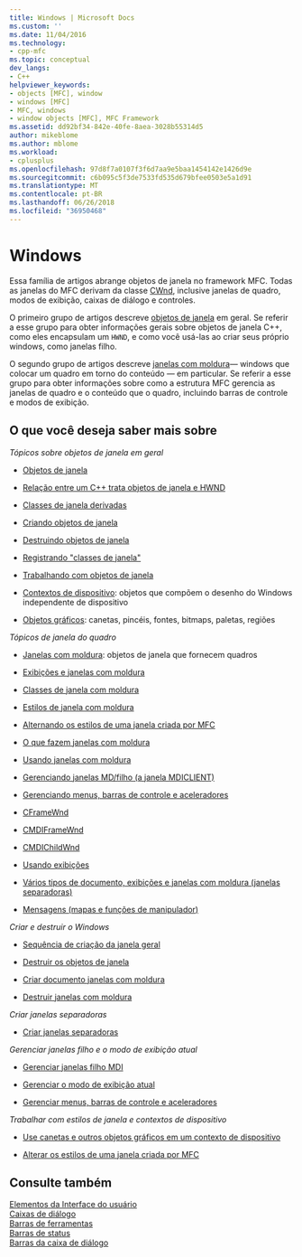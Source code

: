 ```yaml
---
title: Windows | Microsoft Docs
ms.custom: ''
ms.date: 11/04/2016
ms.technology:
- cpp-mfc
ms.topic: conceptual
dev_langs:
- C++
helpviewer_keywords:
- objects [MFC], window
- windows [MFC]
- MFC, windows
- window objects [MFC], MFC Framework
ms.assetid: dd92bf34-842e-40fe-8aea-3028b55314d5
author: mikeblome
ms.author: mblome
ms.workload:
- cplusplus
ms.openlocfilehash: 97d8f7a0107f3f6d7aa9e5baa1454142e1426d9e
ms.sourcegitcommit: c6b095c5f3de7533fd535d679bfee0503e5a1d91
ms.translationtype: MT
ms.contentlocale: pt-BR
ms.lasthandoff: 06/26/2018
ms.locfileid: "36950468"
---
```

# <a name="windows"></a>Windows
Essa família de artigos abrange objetos de janela no framework MFC. Todas as janelas do MFC derivam da classe [CWnd](../mfc/reference/cwnd-class.md), inclusive janelas de quadro, modos de exibição, caixas de diálogo e controles.  
  
 O primeiro grupo de artigos descreve [objetos de janela](../mfc/window-objects.md) em geral. Se referir a esse grupo para obter informações gerais sobre objetos de janela C++, como eles encapsulam um `HWND`, e como você usá-las ao criar seus próprio windows, como janelas filho.  
  
 O segundo grupo de artigos descreve [janelas com moldura](../mfc/frame-windows.md)— windows que colocar um quadro em torno do conteúdo — em particular. Se referir a esse grupo para obter informações sobre como a estrutura MFC gerencia as janelas de quadro e o conteúdo que o quadro, incluindo barras de controle e modos de exibição.  
  
## <a name="what-do-you-want-to-know-more-about"></a>O que você deseja saber mais sobre  
 *Tópicos sobre objetos de janela em geral*  
  
-   [Objetos de janela](../mfc/window-objects.md)  
  
-   [Relação entre um C++ trata objetos de janela e HWND](../mfc/relationship-between-a-cpp-window-object-and-an-hwnd.md)  
  
-   [Classes de janela derivadas](../mfc/derived-window-classes.md)  
  
-   [Criando objetos de janela](../mfc/creating-windows.md)  
  
-   [Destruindo objetos de janela](../mfc/destroying-window-objects.md)  
  
-   [Registrando "classes de janela"](../mfc/registering-window-classes.md)  
  
-   [Trabalhando com objetos de janela](../mfc/working-with-window-objects.md)  
  
-   [Contextos de dispositivo](../mfc/device-contexts.md): objetos que compõem o desenho do Windows independente de dispositivo  
  
-   [Objetos gráficos](../mfc/graphic-objects.md): canetas, pincéis, fontes, bitmaps, paletas, regiões  
  
 *Tópicos de janela do quadro*  
  
-   [Janelas com moldura](../mfc/frame-windows.md): objetos de janela que fornecem quadros  
  
-   [Exibições e janelas com moldura](../mfc/frame-windows.md)  
  
-   [Classes de janela com moldura](../mfc/frame-window-classes.md)  
  
-   [Estilos de janela com moldura](../mfc/frame-window-styles-cpp.md)  
  
-   [Alternando os estilos de uma janela criada por MFC](../mfc/changing-the-styles-of-a-window-created-by-mfc.md)  
  
-   [O que fazem janelas com moldura](../mfc/what-frame-windows-do.md)  
  
-   [Usando janelas com moldura](../mfc/using-frame-windows.md)  
  
-   [Gerenciando janelas MD/filho (a janela MDICLIENT)](../mfc/managing-mdi-child-windows.md)  
  
-   [Gerenciando menus, barras de controle e aceleradores](../mfc/managing-menus-control-bars-and-accelerators.md)  
  
-   [CFrameWnd](../mfc/reference/cframewnd-class.md)  
  
-   [CMDIFrameWnd](../mfc/reference/cmdiframewnd-class.md)  
  
-   [CMDIChildWnd](../mfc/reference/cmdichildwnd-class.md)  
  
-   [Usando exibições](../mfc/using-views.md)  
  
-   [Vários tipos de documento, exibições e janelas com moldura (janelas separadoras)](../mfc/multiple-document-types-views-and-frame-windows.md)  
  
-   [Mensagens (mapas e funções de manipulador)](../mfc/messages.md)  
  
 *Criar e destruir o Windows*  
  
-   [Sequência de criação da janela geral](../mfc/general-window-creation-sequence.md)  
  
-   [Destruir os objetos de janela](../mfc/destroying-window-objects.md)  
  
-   [Criar documento janelas com moldura](../mfc/creating-document-frame-windows.md)  
  
-   [Destruir janelas com moldura](../mfc/destroying-frame-windows.md)  
  
 *Criar janelas separadoras*  
  
-   [Criar janelas separadoras](../mfc/multiple-document-types-views-and-frame-windows.md)  
  
 *Gerenciar janelas filho e o modo de exibição atual*  
  
-   [Gerenciar janelas filho MDI](../mfc/managing-mdi-child-windows.md)  
  
-   [Gerenciar o modo de exibição atual](../mfc/managing-the-current-view.md)  
  
-   [Gerenciar menus, barras de controle e aceleradores](../mfc/managing-menus-control-bars-and-accelerators.md)  
  
 *Trabalhar com estilos de janela e contextos de dispositivo*  
  
-   [Use canetas e outros objetos gráficos em um contexto de dispositivo](../mfc/graphic-objects.md)  
  
-   [Alterar os estilos de uma janela criada por MFC](../mfc/changing-the-styles-of-a-window-created-by-mfc.md)  
  
## <a name="see-also"></a>Consulte também  
 [Elementos da Interface do usuário](../mfc/user-interface-elements-mfc.md)   
 [Caixas de diálogo](../mfc/dialog-boxes.md)   
 [Barras de ferramentas](../mfc/toolbars.md)   
 [Barras de status](../mfc/status-bars.md)   
 [Barras da caixa de diálogo](../mfc/dialog-bars.md)

